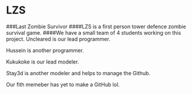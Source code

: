 # LZS
###Last Zombie Survivor
####LZS is a first person tower defence zombie survival game. 
####We have a small team of 4 students working on this project. 
Uncleared is our lead programmer.

Hussein is another programmer.

Kukukoke is our lead modeler.

Stay3d is another modeler and helps to manage the Github.

Our fith memeber has yet to make a GitHub lol.
